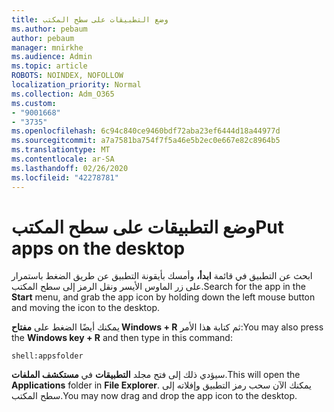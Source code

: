 ```yaml
---
title: وضع التطبيقات على سطح المكتب
ms.author: pebaum
author: pebaum
manager: mnirkhe
ms.audience: Admin
ms.topic: article
ROBOTS: NOINDEX, NOFOLLOW
localization_priority: Normal
ms.collection: Adm_O365
ms.custom:
- "9001668"
- "3735"
ms.openlocfilehash: 6c94c840ce9460bdf72aba23ef6444d18a44977d
ms.sourcegitcommit: a7a7581ba754f7f5a46e5b2ec0e667e82c8964b5
ms.translationtype: MT
ms.contentlocale: ar-SA
ms.lasthandoff: 02/26/2020
ms.locfileid: "42278781"
---
```

# <a name="put-apps-on-the-desktop"></a><span data-ttu-id="63be8-102">وضع التطبيقات على سطح المكتب</span><span class="sxs-lookup"><span data-stu-id="63be8-102">Put apps on the desktop</span></span>

<span data-ttu-id="63be8-103">ابحث عن التطبيق في قائمة **ابدأ،** وأمسك بأيقونة التطبيق عن طريق الضغط باستمرار على زر الماوس الأيسر ونقل الرمز إلى سطح المكتب.</span><span class="sxs-lookup"><span data-stu-id="63be8-103">Search for the app in the **Start** menu, and grab the app icon by holding down the left mouse button and moving the icon to the desktop.</span></span>

<span data-ttu-id="63be8-104">يمكنك أيضًا الضغط على **مفتاح Windows + R** ثم كتابة هذا الأمر:</span><span class="sxs-lookup"><span data-stu-id="63be8-104">You may also press the **Windows key + R** and then type in this command:</span></span>

`shell:appsfolder`

<span data-ttu-id="63be8-105">سيؤدي ذلك إلى فتح مجلد **التطبيقات** في **مستكشف الملفات**.</span><span class="sxs-lookup"><span data-stu-id="63be8-105">This will open the **Applications** folder in **File Explorer**.</span></span> <span data-ttu-id="63be8-106">يمكنك الآن سحب رمز التطبيق وإفلاته إلى سطح المكتب.</span><span class="sxs-lookup"><span data-stu-id="63be8-106">You may now drag and drop the app icon to the desktop.</span></span>
